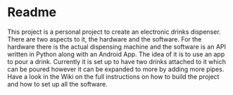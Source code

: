 # Readme
This project is a personal project to create an electronic drinks dispenser. There are two aspects to it, the hardware and the software. For the hardware there is the actual dispensing machine and the software is an API written in Python along with an Android App. The idea of it is to use an app to pour a drink. Currently it is set up to have two drinks attached to it which can be poured however it can be expanded to more by adding more pipes. Have a look in the Wiki on the full instructions on how to build the project and how to set up all the software.
